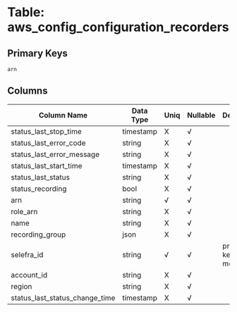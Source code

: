 # Table: aws_config_configuration_recorders

## Primary Keys 

```
arn
```


## Columns 

|  Column Name   |  Data Type  | Uniq | Nullable | Description | 
|  ----  | ----  | ----  | ----  | ---- | 
| status_last_stop_time | timestamp | X | √ |  | 
| status_last_error_code | string | X | √ |  | 
| status_last_error_message | string | X | √ |  | 
| status_last_start_time | timestamp | X | √ |  | 
| status_last_status | string | X | √ |  | 
| status_recording | bool | X | √ |  | 
| arn | string | √ | √ |  | 
| role_arn | string | X | √ |  | 
| name | string | X | √ |  | 
| recording_group | json | X | √ |  | 
| selefra_id | string | √ | √ | primary keys value md5 | 
| account_id | string | X | √ |  | 
| region | string | X | √ |  | 
| status_last_status_change_time | timestamp | X | √ |  | 


